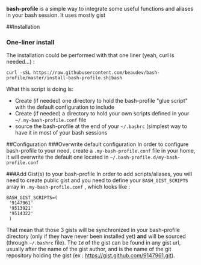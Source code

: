 **bash-profile** is a simple way to integrate some useful functions and aliases in your bash session. It uses mostly gist

##Installation

### One-liner install
The installation could be performed with that one liner (yeah, curl is needed...) :

    curl -sSL https://raw.githubusercontent.com/beaudev/bash-profile/master/install-bash-profile.sh|bash

What this script is doing is:

* Create (if needed) one directory to hold the bash-profile "glue script" with the default configuration to include
* Create (if needed) a directory to hold your own scripts defined in your `~/.my-bash-profile.conf` file
* source the bash-profile at the end of your `~/.bashrc` (simplest way to have it in most of your bash sessions

##Configuration
###Overwrite default configuration
In order to configure bash-profile to your need, create a `.my-bash-profile.conf` file in your home, it will overwrite the default one located in `~/.bash-profile.d/my-bash-profile.conf`

###Add Gist(s) to your bash-profile
In order to add scripts/aliases, you will need to create public gist and you need to define your `BASH_GIST_SCRIPTS` array in `.my-bash-profile.conf` , which looks like :

    BASH_GIST_SCRIPTS=(
     '9147961'
     '9513921'
     '9514322'
     )

That mean that those 3 gists will be synchronized in your bash-profile directory (only if they have never been installed yet) **and** will be sourced (through `~/.bashrc` file). The `Id` of the gist can be found in any gist url, usually after the name of the gist author, and is the name of the git repository holding the gist (ex : https://gist.github.com/9147961.git).

